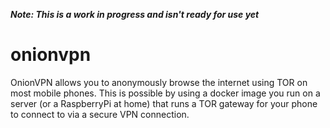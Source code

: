 _**Note: This is a work in progress and isn't ready for use yet**_

# onionvpn
OnionVPN allows you to anonymously browse the internet using TOR on most mobile phones.  This is possible by using a docker image you run on a server (or a RaspberryPi at home) that runs a TOR gateway for your phone to connect to via a secure VPN connection.
